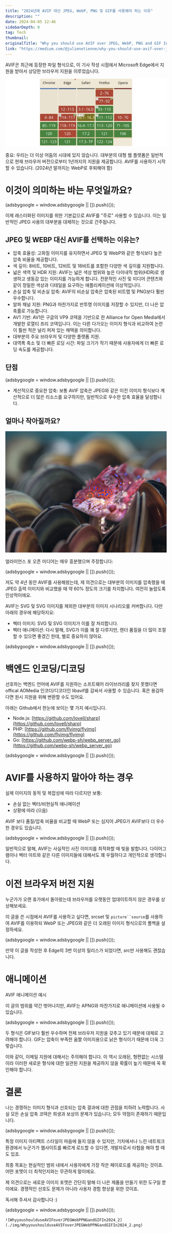```yaml
---
title: "2024년에 AVIF 대신 JPEG, WebP, PNG 및 GIF를 사용해야 하는 이유"
description: ""
date: 2024-04-05 12:46
sidebarDepth: 0
tag: Tech
thumbnail: 
originalTitle: "Why you should use AVIF over JPEG, WebP, PNG and GIF In 2024"
link: "https://medium.com/@julienetienne/why-you-should-use-avif-over-jpeg-webp-png-and-gif-in-2024-5603ac9d8781"
---
```



AVIF은 최근에 등장한 파일 형식으로, 이 기사 작성 시점에서 Microsoft Edge에서 지원을 받아서 상당한 브라우저 지원을 이루었습니다.

![image](./img/WhyyoushoulduseAVIFoverJPEGWebPPNGandGIFIn2024_0.png)

중요: 우리는 더 이상 어둠의 시대에 있지 않습니다. 대부분의 대형 웹 플랫폼은 일반적으로 현재 브라우저 버전으로부터 1년까지의 지원을 제공합니다. AVIF를 사용하기 시작할 수 있습니다. (2024년 말까지는 WebP로 후퇴해야 함)

# 이것이 의미하는 바는 무엇일까요?

<!-- ui-log 수평형 -->
<ins class="adsbygoogle"
  style="display:block"
  data-ad-client="ca-pub-4877378276818686"
  data-ad-slot="9743150776"
  data-ad-format="auto"
  data-full-width-responsive="true"></ins>
<component is="script">
(adsbygoogle = window.adsbygoogle || []).push({});
</component>

이제 래스터화된 이미지를 위한 기본값으로 AVIF를 "주로" 사용할 수 있습니다. 이는 일반적인 JPEG 사용의 대부분을 대체하는 것으로 간주됩니다.

## JPEG 및 WEBP 대신 AVIF를 선택하는 이유는?

- 압축 효율성: 고화질 이미지를 유지하면서 JPEG 및 WebP와 같은 형식보다 높은 압축 비율을 제공합니다.
- 색 깊이: 8비트, 10비트, 12비트 및 16비트를 포함한 다양한 색 깊이를 지원합니다.
- 넓은 색역 및 HDR 지원: AVIF는 넓은 색상 범위와 높은 다이내믹 범위(HDR)로 생생하고 생동감 있는 이미지를 가능하게 합니다. 전문적인 사진 및 미디어 콘텐츠와 같이 정밀한 색상과 디테일을 요구하는 애플리케이션에 이상적입니다.
- 손실 압축 및 비손실 압축: AVIF의 비손실 압축은 압축된 비트맵 및 PNG보다 훨씬 우수합니다.
- 알파 채널 지원: PNG과 마찬가지로 반투명 이미지를 저장할 수 있지만, 더 나은 압축률로 가능합니다.
- AV1 기반: AV1은 구글의 VP9 코덱을 기반으로 한 Alliance for Open Media에서 개발한 로열티 프리 코덱입니다. 이는 다른 다가오는 이미지 형식과 비교하여 논란이 훨씬 적은 널리 퍼져 있는 채택을 의미합니다.
- 대부분의 주요 브라우저 및 다양한 플랫폼 지원.
- 대역폭 축소 및 더 빠른 로딩 시간: 파일 크기가 작기 때문에 사용자에게 더 빠른 로딩 속도를 제공합니다.

## 단점

<!-- ui-log 수평형 -->
<ins class="adsbygoogle"
  style="display:block"
  data-ad-client="ca-pub-4877378276818686"
  data-ad-slot="9743150776"
  data-ad-format="auto"
  data-full-width-responsive="true"></ins>
<component is="script">
(adsbygoogle = window.adsbygoogle || []).push({});
</component>

- 계산적으로 중요한 압축: 보통 AVIF 압축은 JPEG와 같은 이전 이미지 형식보다 계산적으로 더 많은 리소스를 요구하지만, 일반적으로 우수한 압축 효율을 달성합니다.

## 얼마나 작아질까요?

![그림](./img/WhyyoushoulduseAVIFoverJPEGWebPPNGandGIFIn2024_1.png)

얼라이언스 포 오픈 미디어는 매우 흥분했으며 주장합니다:

<!-- ui-log 수평형 -->
<ins class="adsbygoogle"
  style="display:block"
  data-ad-client="ca-pub-4877378276818686"
  data-ad-slot="9743150776"
  data-ad-format="auto"
  data-full-width-responsive="true"></ins>
<component is="script">
(adsbygoogle = window.adsbygoogle || []).push({});
</component>

저도 약 4년 동안 AVIF를 사용해왔는데, 제 의견으로는 대부분의 이미지를 압축했을 때 JPEG 출력 이미지와 비교했을 때 약 60% 정도의 크기를 차지합니다. 여전히 놀랍도록 인상적이에요.

AVIF는 SVG 및 SVG 이미지를 제외한 대부분의 이미지 시나리오를 커버합니다. 다만 아래의 경우에 해당하지요:
- 벡터 이미지: SVG 및 SVG 이미지가 이를 잘 처리합니다.
- 벡터 애니메이션: 다시 말해, SVG가 이를 꽤 잘 다루지만, 렌더 품질을 더 많이 조절할 수 있으면 좋겠긴 한데, 별로 중요하지 않아요.

<!-- ui-log 수평형 -->
<ins class="adsbygoogle"
  style="display:block"
  data-ad-client="ca-pub-4877378276818686"
  data-ad-slot="9743150776"
  data-ad-format="auto"
  data-full-width-responsive="true"></ins>
<component is="script">
(adsbygoogle = window.adsbygoogle || []).push({});
</component>

# 백엔드 인코딩/디코딩

선호하는 백엔드 언어에 AVIF를 지원하는 소프트웨어 라이브러리를 찾지 못했다면 offical AOMedia 인코더/디코더인 libavif를 감싸서 사용할 수 있습니다. 혹은 용감하다면 원시 지원을 위해 변환할 수도 있어요.

아래는 Github에서 한눈에 보이는 몇 가지 예시입니다.

- Node.js: [https://github.com/lovell/sharp](https://github.com/lovell/sharp)
- PHP: [https://github.com/flyimg/flyimg](https://github.com/flyimg/flyimg)
- Go: [https://github.com/webp-sh/webp_server_go](https://github.com/webp-sh/webp_server_go)

<!-- ui-log 수평형 -->
<ins class="adsbygoogle"
  style="display:block"
  data-ad-client="ca-pub-4877378276818686"
  data-ad-slot="9743150776"
  data-ad-format="auto"
  data-full-width-responsive="true"></ins>
<component is="script">
(adsbygoogle = window.adsbygoogle || []).push({});
</component>

# AVIF를 사용하지 말아야 하는 경우

실제 이미지의 동적 및 복잡성에 따라 다르지만 보통:

- 손실 없는 벡터/비현실적 애니메이션
- 상황에 따라 (으음)

AVIF 보다 품질/압축 비율을 비교할 때 WebP 또는 심지어 JPEG가 AVIF보다 더 우수한 경우도 있습니다.

<!-- ui-log 수평형 -->
<ins class="adsbygoogle"
  style="display:block"
  data-ad-client="ca-pub-4877378276818686"
  data-ad-slot="9743150776"
  data-ad-format="auto"
  data-full-width-responsive="true"></ins>
<component is="script">
(adsbygoogle = window.adsbygoogle || []).push({});
</component>

일반적으로 말해, AVIF는 사실적인 사진 이미지를 최적화할 때 빛을 발합니다. 다이어그램이나 벡터 아트와 같은 다른 이미지들에 대해서도 꽤 우월하다고 개인적으로 생각합니다.

# 이전 브라우저 버전 지원

누군가가 오랜 휴가에서 돌아왔는데 브라우저를 오랫동안 업데이트하지 않은 경우를 상상해보세요.

이 글을 쓴 시점에서 AVIF를 사용하고 싶다면, srcset 및 `picture``source`를 사용하여 AVIF를 이용하되 WebP 또는 JPEG와 같은 더 오래된 이미지 형식으로의 폴백을 설정하세요.

<!-- ui-log 수평형 -->
<ins class="adsbygoogle"
  style="display:block"
  data-ad-client="ca-pub-4877378276818686"
  data-ad-slot="9743150776"
  data-ad-format="auto"
  data-full-width-responsive="true"></ins>
<component is="script">
(adsbygoogle = window.adsbygoogle || []).push({});
</component>

만약 이 글을 작성한 후 Edge의 3번 이상의 릴리스가 되었다면, src만 사용해도 괜찮습니다.

# 애니메이션

AVIF 애니메이션 예시

이 글의 범위를 약간 벗어나지만, AVIF는 APNG와 마찬가지로 애니메이션에 사용될 수 있습니다.

<!-- ui-log 수평형 -->
<ins class="adsbygoogle"
  style="display:block"
  data-ad-client="ca-pub-4877378276818686"
  data-ad-slot="9743150776"
  data-ad-format="auto"
  data-full-width-responsive="true"></ins>
<component is="script">
(adsbygoogle = window.adsbygoogle || []).push({});
</component>

두 형식은 GIF보다 훨씬 우수하며 전체 브라우저 지원을 갖추고 있기 때문에 대체로 고려해야 합니다. GIF는 압축이 부족한 움짤 이미지용으로 낡은 형식이기 때문에 더욱 그렇습니다.

이와 같이, 이메일 지원에 대해서는 주의해야 합니다. 이 역시 오래된, 형편없는 시스템이라 이러한 새로운 형식에 대한 일관된 지원을 제공하지 않을 확률이 높기 때문에 꼭 확인해야 합니다.

# 결론

나는 경쟁하는 이미지 형식과 선호되는 압축 결과에 대한 관점을 피하려 노력합니다. 사실 모든 손실 압축 코덱은 희생과 보상의 문제가 있습니다; 모두 약점이 존재하기 때문입니다.

<!-- ui-log 수평형 -->
<ins class="adsbygoogle"
  style="display:block"
  data-ad-client="ca-pub-4877378276818686"
  data-ad-slot="9743150776"
  data-ad-format="auto"
  data-full-width-responsive="true"></ins>
<component is="script">
(adsbygoogle = window.adsbygoogle || []).push({});
</component>

특정 이미지 아티팩트 스타일이 마음에 들지 않을 수 있지만, 기차에서나 느린 네트워크 환경에서 누군가가 웹사이트를 빠르게 로드할 수 있다면, 개발자로서 타협을 해야 할 때도 있죠.

최종 목표는 현실적인 범위 내에서 사용자에게 가장 작은 페이로드를 제공하는 것이죠. 어떤 포맷이 더 최적인지와는 무관하게 말이에요.

제 의견으로는 새로운 이미지 포맷은 간단히 말해 더 나은 제품을 만들기 위한 도구일 뿐이에요. 경쟁적인 선호도 문제가 아니라 사용자 경험 향상을 위한 것이죠.

독서해 주셔서 감사합니다 :)

<!-- ui-log 수평형 -->
<ins class="adsbygoogle"
  style="display:block"
  data-ad-client="ca-pub-4877378276818686"
  data-ad-slot="9743150776"
  data-ad-format="auto"
  data-full-width-responsive="true"></ins>
<component is="script">
(adsbygoogle = window.adsbygoogle || []).push({});
</component>

```
![WhyyoushoulduseAVIFoverJPEGWebPPNGandGIFIn2024_2](./img/WhyyoushoulduseAVIFoverJPEGWebPPNGandGIFIn2024_2.png)
```